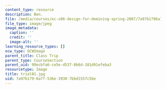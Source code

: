 ```yaml
---
content_type: resource
description: Ben.
file: /media/courses/ec-s06-design-for-demining-spring-2007/7a97b1796a7f536e39307bbd1557c5be_trial01.jpg
file_type: image/jpeg
image_metadata:
  caption: ''
  credit: ''
  image-alt: ''
learning_resource_types: []
ocw_type: OCWImage
parent_title: Class Trip
parent_type: CourseSection
parent_uid: 99ecbfa6-ce5e-d537-8b6d-181d91efeba3
resourcetype: Image
title: trial01.jpg
uid: 7a97b179-6a7f-536e-3930-7bbd1557c5be
---
```

